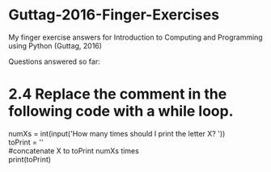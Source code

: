 # Guttag-2016-Finger-Exercises

My finger exercise answers for Introduction to Computing and Programming using Python (Guttag, 2016)

Questions answered so far:

# 2.4 Replace the comment in the following code with a while loop.
numXs = int(input('How many times should I print the letter X? '))<br />
toPrint = ''<br />
#concatenate X to toPrint numXs times<br />
print(toPrint)
